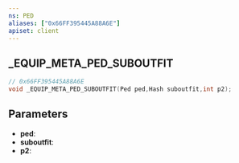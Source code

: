 ```yaml
---
ns: PED
aliases: ["0x66FF395445A88A6E"]
apiset: client
---
```

## _EQUIP_META_PED_SUBOUTFIT

```c
// 0x66FF395445A88A6E
void _EQUIP_META_PED_SUBOUTFIT(Ped ped,Hash suboutfit,int p2);
```


## Parameters
* **ped**:
* **suboutfit**:
* **p2**:



